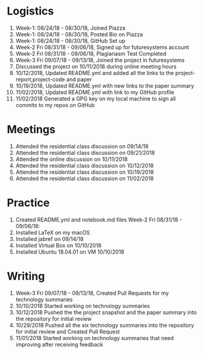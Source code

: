 # Logistics
1. Week-1: 08/24/18 - 08/30/18, Joined Piazza 
2. Week-1: 08/24/18 - 08/30/18, Posted Bio on Piazza
3. Week-1: 08/24/18 - 08/30/18, GitHub Set up
4. Week-2 Fri 08/31/18 - 09/06/18, Signed up for futuresystems account
5. Week-2 Fri 08/31/18 - 09/06/18, Plagiariasm Test Completed
6. Week-3 Fri 09/07/18 - 09/13/18, Joined the project in futuresystems
7. Discussed the project on 10/11/2018 during online meeting hours
8. 10/12/2018, Updated README.yml and added all the links to the project-report,project-code and paper
9. 10/19/2018, Updated README.yml with new links to the paper summary
10. 11/02/2018, Updated README.yml with link to my GitHub profile
11. 11/02/2018 Generated a GPG key on my local machine to sign all commits to my repos on GitHub

# Meetings
1. Attended the residential class discussion on 09/14/18
2. Attended the residential class discussion on 09/21/2018
3. Attended the online discussion on 10/11/2018
4. Attended the residential class discussion on 10/12/2018
5. Attended the residential class discussion on 10/19/2018
6. Attended the residential class discussion on 11/02/2018

# Practice
1. Created README.yml and notebook.md files Week-2 Fri 08/31/18 - 09/06/18:
2. Installed LaTeX on my macOS
3. Installed jabref on 09/14/18
4. Installed Virtual Box on 10/10/2018
5. Installed Ubuntu 18.04.01 on VM 10/10/2018

# Writing
1. Week-3 Fri 09/07/18 - 09/13/18, Created Pull Requests for my technology summaries
2. 10/10/2018 Started working on technology summaries
3. 10/12/2018 Pushed the the project snapshot and the paper summary into the repository for initial review
4. 10/29/2018 Pushed all the six technology summaries  into the repository for initial review and Created Pull Request
5. 11/01/2018 Started working on technology summaries that need improving after receiving feedback
